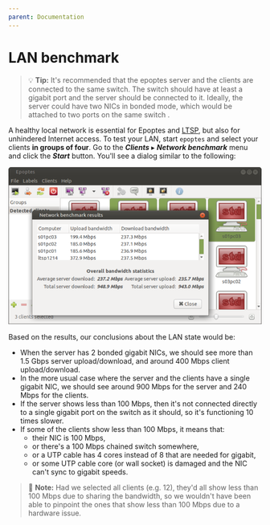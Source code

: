 ```yaml
---
parent: Documentation
---
```


# LAN benchmark

> 💡 **Tip:**
  It's recommended that the epoptes server and the clients are connected to
  the same switch. The switch should have at least a gigabit port and the
  server should be connected to it. Ideally, the server could have two NICs in
  bonded mode, which would be attached to two ports on the same switch .

A healthy local network is essential for Epoptes and [LTSP](https://ltsp.org),
but also for unhindered Internet access. To test your LAN, start `epoptes`
and select your clients **in groups of four**. Go to the ***Clients*** ▸
***Network benchmark*** menu and click the ***Start*** button. You'll see a
dialog similar to the following:

![lan-benchmark.png](lan-benchmark.png)

Based on the results, our conclusions about the LAN state would be:

- When the server has 2 bonded gigabit NICs, we should see more than 1.5 Gbps
  server upload/download, and around 400 Mbps client upload/download.
- In the more usual case where the server and the clients have a single gigabit
  NIC, we should see around 900 Mbps for the server and 240 Mbps for the
  clients.
- If the server shows less than 100 Mbps, then it's not connected directly to
  a single gigabit port on the switch as it should, so it's functioning 10
  times slower.
- If some of the clients show less than 100 Mbps, it means that:
    - their NIC is 100 Mbps,
    - or there's a 100 Mbps chained switch somewhere,
    - or a UTP cable has 4 cores instead of 8 that are needed for gigabit,
    - or some UTP cable core (or wall socket) is damaged and the NIC can't
      sync to gigabit speeds.

> 📝 **Note:**
 Had we selected all clients (e.g. 12), they'd all show less than 100 Mbps
 due to sharing the bandwidth, so we wouldn't have been able to pinpoint the
 ones that show less than 100 Mbps due to a hardware issue.
